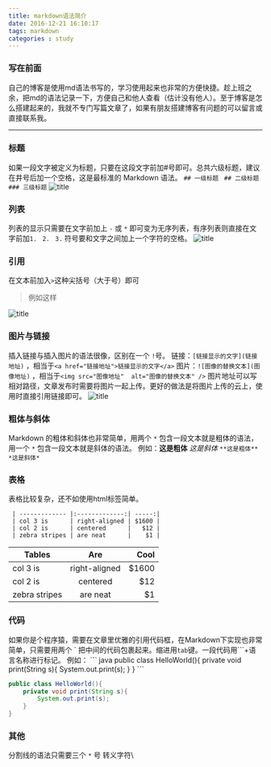```yaml
---
title: markdown语法简介
date: 2016-12-21 16:10:17
tags: markdown
categories : study
---
```

### 写在前面
自己的博客是使用md语法书写的，学习使用起来也非常的方便快捷。趁上班之余，把md的语法记录一下，方便自己和他人查看（估计没有他人）。至于博客是怎么搭建起来的，我就不专门写篇文章了，如果有朋友搭建博客有问题的可以留言或直接联系我。
***
### 标题
如果一段文字被定义为标题，只要在这段文字前加#号即可。总共六级标题，建议在井号后加一个空格，这是最标准的 Markdown 语法。
` ## 一级标题 `
`  ## 二级标题 `
`  ### 三级标题 ` 
![title](http://ww1.sinaimg.cn/large/6aee7dbbgw1effeaclhiyj20eh09cwez.jpg)
### 列表
列表的显示只需要在文字前加上 `-` 或 `*` 即可变为无序列表，有序列表则直接在文字前加`1.` ` 2.` ` 3.` 符号要和文字之间加上一个字符的空格。
![title](http://ww4.sinaimg.cn/large/6aee7dbbgw1effew5aftij20d80bz3yw.jpg)
### 引用
在文本前加入` > `这种尖括号（大于号）即可
>例如这样

![title](http://ww3.sinaimg.cn/large/6aee7dbbgw1effezhonxlj20e009c3yu.jpg)
### 图片与链接
插入链接与插入图片的语法很像，区别在一个 `!`号。
链接：`[链接显示的文字](链接地址)` ，相当于`<a href="链接地址">链接显示的文字</a>`
图片：`![图像的替换文本](图像地址)` ，相当于`<img src="图像地址"  alt="图像的替换文本" />`
图片地址可以写相对路径，文章发布时需要将图片一起上传。更好的做法是将图片上传的云上，使用时直接引用链接即可。
![title](http://ww2.sinaimg.cn/large/6aee7dbbgw1efffa67voyj20ix0ctq3n.jpg)
### 粗体与斜体
Markdown 的粗体和斜体也非常简单，用两个 `*` 包含一段文本就是粗体的语法，用一个 `*` 包含一段文本就是斜体的语法。
例如：**这是粗体**  *这是斜体*
`**这是粗体**  *这是斜体*`
### 表格
表格比较复杂，还不如使用html标签简单。
```| Tables        | Are           | Cool  |
 | ------------- |:-------------:| -----:|
 | col 3 is      | right-aligned | $1600 |
 | col 2 is      | centered      |   $12 |
 | zebra stripes | are neat      |    $1 |
```
| Tables        | Are           | Cool  |
| ------------- |:-------------:| -----:|
| col 3 is      | right-aligned | $1600 |
| col 2 is      | centered      |   $12 |
| zebra stripes | are neat      |    $1 |
 ### 代码
 如果你是个程序猿，需要在文章里优雅的引用代码框，在Markdown下实现也非常简单，只需要用两个 \` 把中间的代码包裹起来。缩进用`tab`键。一段代码用\`\`\`+语言名称进行标记。
 例如：
 \`\`\` java
public class HelloWorld(){
    private void print(String s){
        System.out.print(s);
    }
}
\`\`\`
``` java
public class HelloWorld(){
    private void print(String s){
        System.out.print(s);
    }
}
```
### 其他
分割线的语法只需要三个 `*` 号
转义字符\

 



